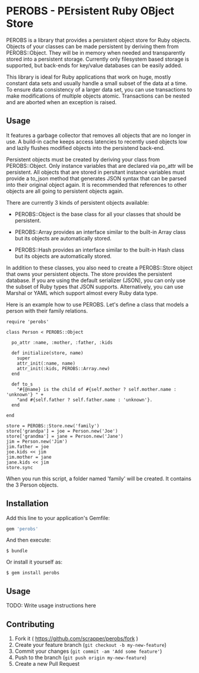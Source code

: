 # PEROBS - PErsistent Ruby OBject Store

PEROBS is a library that provides a persistent object store for Ruby
objects. Objects of your classes can be made persistent by deriving
them from PEROBS::Object. They will be in memory when needed and
transparently stored into a persistent storage. Currently only
filesystem based storage is supported, but back-ends for key/value
databases can be easily added.

This library is ideal for Ruby applications that work on huge, mostly
constant data sets and usually handle a small subset of the data at a
time. To ensure data consistency of a larger data set, you can use
transactions to make modifications of multiple objects atomic.
Transactions can be nested and are aborted when an exception is
raised.

## Usage

It features a garbage collector that removes all objects that are no
longer in use. A build-in cache keeps access latencies to recently
used objects low and lazily flushes modified objects into the
persistend back-end.

Persistent objects must be created by deriving your class from
PEROBS::Object. Only instance variables that are declared via
po_attr will be persistent. All objects that are stored in persitant
instance variables must provide a to_json method that generates JSON
syntax that can be parsed into their original object again. It is
recommended that references to other objects are all going to persistent
objects again.

There are currently 3 kinds of persistent objects available:

* PEROBS::Object is the base class for all your classes that should be
  persistent.

* PEROBS::Array provides an interface similar to the built-in Array class
  but its objects are automatically stored.

* PEROBS::Hash provides an interface similar to the built-in Hash
  class but its objects are automatically stored.

In addition to these classes, you also need to create a PEROBS::Store
object that owns your persistent objects. The store provides the
persistent database. If you are using the default serializer (JSON),
you can only use the subset of Ruby types that JSON supports.
Alternatively, you can use Marshal or YAML which support almost every
Ruby data type.

Here is an example how to use PEROBS. Let's define a class that models
a person with their family relations.

```
require 'perobs'

class Person < PEROBS::Object

  po_attr :name, :mother, :father, :kids

  def initialize(store, name)
    super
    attr_init(:name, name)
    attr_init(:kids, PEROBS::Array.new)
  end

  def to_s
    "#{@name} is the child of #{self.mother ? self.mother.name : 'unknown'} " +
    "and #{self.father ? self.father.name : 'unknown'}.
  end

end

store = PEROBS::Store.new('family')
store['grandpa'] = joe = Person.new('Joe')
store['grandma'] = jane = Person.new('Jane')
jim = Person.new('Jim')
jim.father = joe
joe.kids << jim
jim.mother = jane
jane.kids << jim
store.sync
```

When you run this script, a folder named 'family' will be created. It
contains the 3 Person objects.

## Installation

Add this line to your application's Gemfile:

```ruby
gem 'perobs'
```

And then execute:

    $ bundle

Or install it yourself as:

    $ gem install perobs

## Usage

TODO: Write usage instructions here

## Contributing

1. Fork it ( https://github.com/scrapper/perobs/fork )
2. Create your feature branch (`git checkout -b my-new-feature`)
3. Commit your changes (`git commit -am 'Add some feature'`)
4. Push to the branch (`git push origin my-new-feature`)
5. Create a new Pull Request
